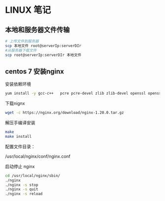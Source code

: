 # LINUX 笔记

## 本地和服务器文件传输

```bash
# 上传文件到服务器
scp 本地文件 root@serverIp:serverDIr
#从服务器下载文件
scp root@serverIp:serverDIr 本地文件
```

## centos 7 安装nginx
安装依赖环境
```bash
yum install -y gcc-c++   pcre pcre-devel zlib zlib-devel openssl openssl-devel
```
下载nignx
```bash
wget -c https://nginx.org/download/nginx-1.20.0.tar.gz
```
解压手编译安装
```bash
make
make install
```

配置文件目录：

/usr/local/nginx/conf/nginx.conf

启动停止 nginx

```bash
cd /usr/local/nginx/sbin/
./nginx 
./nginx -s stop
./nginx -s quit
./nginx -s reload
```
